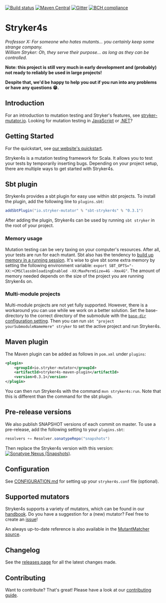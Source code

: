 [![Build status](https://img.shields.io/travis/stryker-mutator/stryker4s/master.svg)](https://travis-ci.org/stryker-mutator/stryker4s)
[![Maven Central](https://img.shields.io/maven-central/v/io.stryker-mutator/stryker4s-core_2.12.svg?label=Maven%20Central&colorB=brightgreen)](https://search.maven.org/search?q=g:io.stryker-mutator)
[![Gitter](https://badges.gitter.im/stryker-mutator/stryker.svg)](https://gitter.im/stryker-mutator/stryker4s?utm_source=badge&utm_medium=badge&utm_campaign=pr-badge)
[![BCH compliance](https://bettercodehub.com/edge/badge/stryker-mutator/stryker4s?branch=master)](https://bettercodehub.com/)

# Stryker4s

*Professor X: For someone who hates mutants... you certainly keep some strange company.*  
*William Stryker: Oh, they serve their purpose... as long as they can be controlled.*

**Note: this project is still very much in early development and (probably) not ready to reliably be used in large projects!**

**Despite that, we'd be happy to help you out if you run into any problems or have any questions 😁.**

## Introduction

For an introduction to mutation testing and Stryker's features, see [stryker-mutator.io](https://stryker-mutator.io/). Looking for mutation testing in [JavaScript](https://github.com/stryker-mutator/stryker) or [.NET](https://github.com/stryker-mutator/stryker-net)?

## Getting Started

For the quickstart, see [our website's quickstart](https://stryker-mutator.io/stryker4s/quickstart).

Stryker4s is a mutation testing framework for Scala. It allows you to test your tests by temporarily inserting bugs. Depending on your project setup, there are multiple ways to get started with Stryker4s.

## Sbt plugin

Stryker4s provides a sbt plugin for easy use within sbt projects. To install the plugin, add the following line to `plugins.sbt`:

```scala
addSbtPlugin("io.stryker-mutator" % "sbt-stryker4s" % "0.3.1")
```

After adding the plugin, Stryker4s can be used by running `sbt stryker` in the root of your project.

### Memory usage

Mutation testing can be very taxing on your computer's resources. After all, your tests are run for each mutant. Sbt also has the tendency to [build up memory in a running session](https://github.com/sbt/sbt/issues/3983). It's wise to give sbt some extra memory by setting the following environment variable: `export SBT_OPTS="-XX:+CMSClassUnloadingEnabled -XX:MaxPermSize=4G -Xmx4G"`. The amount of memory needed depends on the size of the project you are running Stryker4s on.

### Multi-module projects

Multi-module projects are not yet fully supported. However, there is a workaround you can use while we work on a better solution. Set the base-directory to the correct directory of the submodule with the [`base-dir` configuration setting](docs/CONFIGURATION.md#base-dir). Then you can run `sbt "project yourSubmoduleNameHere" stryker` to set the active project and run Stryker4s.

## Maven plugin

The Maven plugin can be added as follows in `pom.xml` under `plugins`:

```xml
<plugin>
    <groupId>io.stryker-mutator</groupId>
    <artifactId>stryker4s-maven-plugin</artifactId>
    <version>0.3.1</version>
</plugin>
```

You can then run Stryker4s with the command `mvn stryker4s:run`. Note that this is different than the command for the sbt plugin.

## Pre-release versions

We also publish SNAPSHOT versions of each commit on master. To use a pre-release, add the following setting to your `plugins.sbt`:

```scala
resolvers += Resolver.sonatypeRepo("snapshots")
```

Then replace the Stryker4s version with this version: [![Sonatype Nexus (Snapshots)](https://img.shields.io/nexus/s/https/oss.sonatype.org/io.stryker-mutator/stryker4s-core_2.12.svg)](https://oss.sonatype.org/content/repositories/snapshots/io/stryker-mutator/).

## Configuration

See [CONFIGURATION.md](docs/CONFIGURATION.md) for setting up your `stryker4s.conf` file (optional).

## Supported mutators

Stryker4s supports a variety of mutators, which can be found in our [handbook](https://github.com/stryker-mutator/stryker-handbook/blob/master/mutator-types.md#supported-mutators).
Do you have a suggestion for a (new) mutator? Feel free to create an [issue](https://github.com/stryker-mutator/stryker4s/issues/new)!

An always up-to-date reference is also available in the [MutantMatcher source](core/src/main/scala/stryker4s/mutants/findmutants/MutantMatcher.scala).

## Changelog

See the [releases page](https://github.com/stryker-mutator/stryker4s/releases) for all the latest changes made.

## Contributing

Want to contribute? That's great! Please have a look at our [contributing guide](docs/CONTRIBUTING.md).
